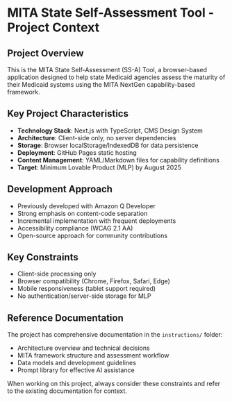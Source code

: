 # MITA State Self-Assessment Tool - Project Context

## Project Overview
This is the MITA State Self-Assessment (SS-A) Tool, a browser-based application designed to help state Medicaid agencies assess the maturity of their Medicaid systems using the MITA NextGen capability-based framework.

## Key Project Characteristics
- **Technology Stack**: Next.js with TypeScript, CMS Design System
- **Architecture**: Client-side only, no server dependencies
- **Storage**: Browser localStorage/IndexedDB for data persistence
- **Deployment**: GitHub Pages static hosting
- **Content Management**: YAML/Markdown files for capability definitions
- **Target**: Minimum Lovable Product (MLP) by August 2025

## Development Approach
- Previously developed with Amazon Q Developer
- Strong emphasis on content-code separation
- Incremental implementation with frequent deployments
- Accessibility compliance (WCAG 2.1 AA)
- Open-source approach for community contributions

## Key Constraints
- Client-side processing only
- Browser compatibility (Chrome, Firefox, Safari, Edge)
- Mobile responsiveness (tablet support required)
- No authentication/server-side storage for MLP

## Reference Documentation
The project has comprehensive documentation in the `instructions/` folder:
- Architecture overview and technical decisions
- MITA framework structure and assessment workflow
- Data models and development guidelines
- Prompt library for effective AI assistance

When working on this project, always consider these constraints and refer to the existing documentation for context.